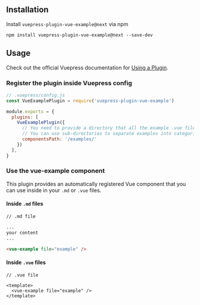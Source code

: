 ## Installation

Install `vuepress-plugin-vue-example@next` via npm
```
npm install vuepress-plugin-vue-example@next --save-dev
```


## Usage

Check out the official Vuepress documentation for [Using a Plugin](https://vuepress.vuejs.org/plugin/using-a-plugin.html).

### Register the plugin inside Vuepress config
```javascript
// .vuepress/config.js
const VueExamplePlugin = require('vuepress-plugin-vue-example')

module.exports = {
  plugins: [
    VueExamplePlugin({
      // You need to provide a directory that all the example .vue files will be stored.
      // You can use sub-directories to separate examples into categories.
      componentsPath: '/examples/'
    })
  ],
}
```
### Use the vue-example component
This plugin provides an automatically registered Vue component that you can use inside in your `.md` or `.vue` files.

#### Inside `.md` files
```md
// .md file

...
your content
...

<vue-example file="example" />
```

#### Inside `.vue` files

```vue
// .vue file

<template>
  <vue-example file="example" />
</template>
```
